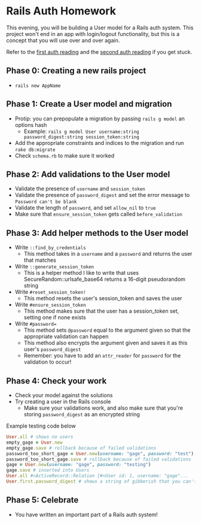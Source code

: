 # Rails Auth Homework

This evening, you will be building a User model for a Rails auth system. This project won't end in an app with login/logout functionality, but this is a concept that you will use over and over again.

Refer to the [first auth reading][auth-1-reading] and the [second auth reading][auth-2-reading] if you get stuck.

[auth-1-reading]:https://github.com/appacademy/curriculum/blob/master/rails/readings/auth-part-i.md
[auth-2-reading]:https://github.com/appacademy/curriculum/blob/master/rails/readings/auth-part-ii.md

## Phase 0: Creating a new rails project

+ `rails new AppName`

## Phase 1: Create a User model and migration

+ Protip: you can prepopulate a migration by passing `rails g model` an options hash
  + Example: `rails g model User username:string password_digest:string session_token:string`
+ Add the appropriate constraints and indices to the migration and run `rake db:migrate`
+ Check `schema.rb` to make sure it worked

## Phase 2: Add validations to the User model

+ Validate the presence of `username` and `session_token`
+ Validate the presence of `password_digest` and set the error message to `Password can't be blank`
+ Validate the length of `password`, and set `allow_nil` to `true`
+ Make sure that `ensure_session_token` gets called `before_validation`

## Phase 3: Add helper methods to the User model

+ Write `::find_by_credentials`
  + This method takes in a `username` and a `password` and returns the user that matches
+ Write `::generate_session_token`
  + This is a helper method I like to write that uses SecureRandom::urlsafe_base64 returns a 16-digit pseudorandom string
+ Write `#reset_session_token!`
  + This method resets the user's session_token and saves the user
+ Write `#ensure_session_token`
  + This method makes sure that the user has a session_token set, setting one if none exists
+ Write `#password=`
  + This method sets `@password` equal to the argument given so that the appropriate validation can happen
  + This method also encrypts the argument given and saves it as this user's `password_digest`
  + Remember: you have to add an `attr_reader` for `password` for the validation to occur!

## Phase 4: Check your work

+ Check your model against the solutions
+ Try creating a user in the Rails console
  + Make sure your validations work, and also make sure that you're storing `password_digest` as an encrypted string

Example testing code below
```ruby
User.all # shows no users
empty_gage = User.new
empty_gage.save # rollback because of failed validations
password_too_short_gage = User.new(username: "gage", password: "test")
password_too_short_gage.save # rollback because of failed validations
gage = User.new(username: "gage", password: "testing")
gage.save # inserted into Users
User.all #<ActiveRecord::Relation [#<User id: 1, username: "gage"...
User.first.password_digest # shows a string of gibberish that you can't hack
```

## Phase 5: Celebrate

+ You have written an important part of a Rails auth system!
